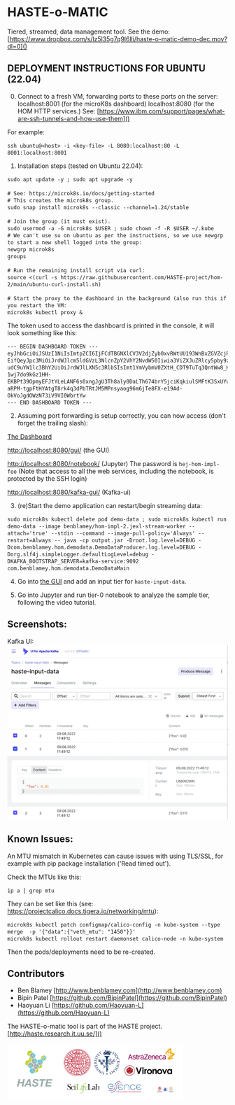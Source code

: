 # HASTE-o-MATIC

Tiered, streamed, data management tool. 
See the demo: [https://www.dropbox.com/s/lz5l35g7q9l6lli/haste-o-matic-demo-dec.mov?dl=0]()

## DEPLOYMENT INSTRUCTIONS FOR UBUNTU (22.04)

0. Connect to a fresh VM, forwarding ports to these ports on the server:
  localhost:8001 (for the microK8s dashboard)
  localhost:8080 (for the HOM HTTP services.)
See: [https://www.ibm.com/support/pages/what-are-ssh-tunnels-and-how-use-them]()

For example:
```
ssh ubuntu@<host> -i <key-file> -L 8080:localhost:80 -L 8001:localhost:8001
```

1. Installation steps (tested on Ubuntu 22.04): 
```
sudo apt update -y ; sudo apt upgrade -y

# See: https://microk8s.io/docs/getting-started
# This creates the microk8s group.
sudo snap install microk8s --classic --channel=1.24/stable

# Join the group (it must exist).
sudo usermod -a -G microk8s $USER ; sudo chown -f -R $USER ~/.kube
# We can't use su on ubuntu as per the instructions, so we use newgrp to start a new shell logged into the group: 
newgrp microk8s
groups

# Run the remaining install script via curl:
source <(curl -s https://raw.githubusercontent.com/HASTE-project/hom-2/main/ubuntu-curl-install.sh)

# Start the proxy to the dashboard in the background (also run this if you restart the VM:
microk8s kubectl proxy &
```

The token used to access the dashboard is printed in the console, it will look something like this:

```
--- BEGIN DASHBOARD TOKEN ---
eyJhbGciOiJSUzI1NiIsImtpZCI6IjFCdTBGNXlCV3V2djZyb0xvRWtUU193WnBxZGVZcjRaOWVhcFpJbkFsMk
EifQeyJpc3MiOiJrdWJlcm5ldGVzL3NlcnZpY2VhY2NvdW50Iiwia3ViZXJuZRlcy5pby9zZXJ2aWNlYWNjb3V
udC9uYW1lc3BhY2UiOiJrdWJlLXN5c3RlbSIsImt1YmVybmV0ZXtH_CDT9TuTq3QntWw8_KbrbuUx6Qwteb8qL
1wj7do9kGz1HH-EKBPt39OpmyEFJtYLeLANF6s0xngJgU3Th8aly0DaLTh674brY5jciKqkiulSMFtK3SxUYux
aRPM-tgpFtHYAtgT8rk4q3dPbTRtJM5MPnsyaog96m6jTe8FX-e19Ad-OkVoJgdOWzN73iV9VI0WbrtYw
--- END DASHBOARD TOKEN ---
```

2. Assuming port forwarding is setup correctly, you can now access (don't forget the trailing slash):

[The Dashboard](http://localhost:8001/api/v1/namespaces/kubernetes-dashboard/services/https:kubernetes-dashboard:/proxy/#/workloads?namespace=hom)

[http://localhost:8080/gui/](http://localhost:8080/gui/) (the GUI)

[http://localhost:8080/notebook/](http://localhost:8080/notebook/) (Jupyter) 
The password is `hej-hom-impl-foo` (Note that access to all the web services, including the notebook, is protected by the SSH login)

[http://localhost:8080/kafka-gui/](http://localhost:8080/kafka-gui/) (Kafka-ui) 

3. (re)Start the demo application can restart/begin streaming data:
```
sudo microk8s kubectl delete pod demo-data ; sudo microk8s kubectl run demo-data --image benblamey/hom-impl-2.jexl-stream-worker --attach='true' --stdin --command --image-pull-policy='Always' --restart=Always -- java -cp output.jar -Droot.log.level=DEBUG -Dcom.benblamey.hom.demodata.DemoDataProducer.log.level=DEBUG -Dorg.slf4j.simpleLogger.defaultLogLevel=debug -DKAFKA_BOOTSTRAP_SERVER=kafka-service:9092 com.benblamey.hom.demodata.DemoDataMain
```

4. Go into [the GUI](http://localhost:8080/gui/) and add an input tier for `haste-input-data`.

5. Go into Jupyter and run tier-0 notebook to analyze the sample tier, following the video tutorial.


## Screenshots:

Kafka UI: 
<img src="./readme-images/Kafka-UI-Screenshot.png" width="600px">


## Known Issues:

An MTU mismatch in Kubernetes can cause issues with using TLS/SSL, for example with pip package installation ('Read timed out').

Check the MTUs like this:
```
ip a | grep mtu
```

They can be set like this (see: https://projectcalico.docs.tigera.io/networking/mtu):
```
microk8s kubectl patch configmap/calico-config -n kube-system --type merge  -p '{"data":{"veth_mtu": "1450"}}'
microk8s kubectl rollout restart daemonset calico-node -n kube-system
```

Then the pods/deployments need to be re-created.




## Contributors 
* Ben Blamey [http://www.benblamey.com](http://www.benblamey.com)
* Bipin Patel [https://github.com/BipinPatel](https://github.com/BipinPatel)
* Haoyuan Li [https://github.com/Haoyuan-L](https://github.com/Haoyuan-L)


The HASTE-o-matic tool is part of the HASTE project. [http://haste.research.it.uu.se/]()

<img src="./readme-images/haste-logos.png" width="400px">